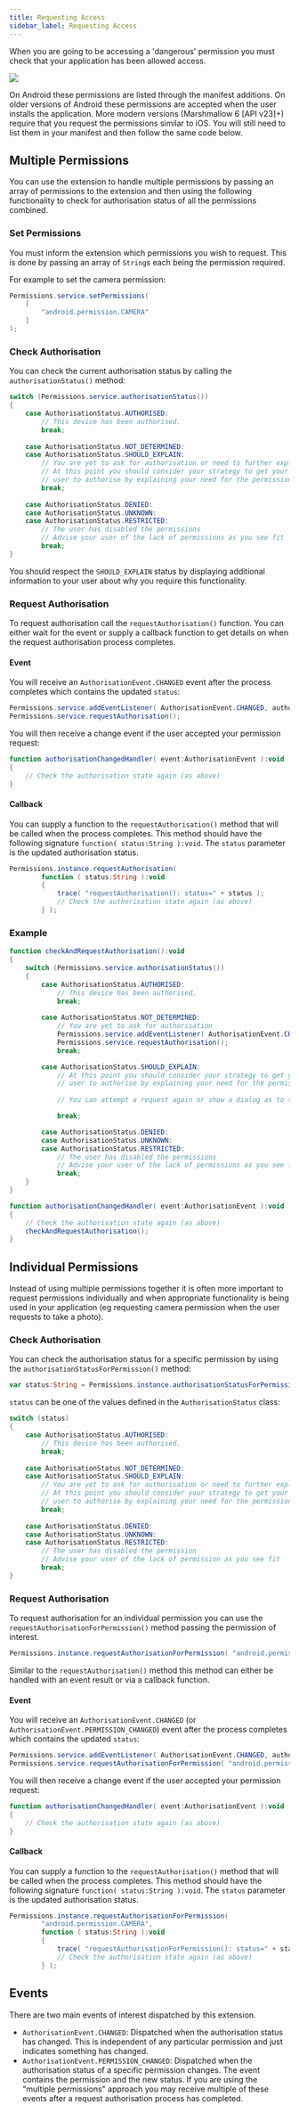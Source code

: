 ```yaml
---
title: Requesting Access
sidebar_label: Requesting Access
---
```


When you are going to be accessing a 'dangerous' permission you must check that 
your application has been allowed access.

![](images/userflow.png)

On Android these permissions are listed through the manifest additions. On older 
versions of Android these permissions are accepted when the user installs the 
application. More modern versions (Marshmallow 6 [API v23]+) require that you request 
the permissions similar to iOS. You will still need to list them in your manifest 
and then follow the same code below.


## Multiple Permissions

You can use the extension to handle multiple permissions by passing an array of permissions to the extension and then using the following functionality to check for authorisation status of all the permissions combined.


### Set Permissions

You must inform the extension which permissions you wish to request.
This is done by passing an array of `String`s each being the permission required.

For example to set the camera permission:

```actionscript
Permissions.service.setPermissions( 
    [ 
        "android.permission.CAMERA" 
    ] 
);
```

### Check Authorisation

You can check the current authorisation status by calling the `authorisationStatus()` method:

```actionscript
switch (Permissions.service.authorisationStatus())
{
	case AuthorisationStatus.AUTHORISED:
		// This device has been authorised.
		break;
		
	case AuthorisationStatus.NOT_DETERMINED:
	case AuthorisationStatus.SHOULD_EXPLAIN:
		// You are yet to ask for authorisation or need to further explain
		// At this point you should consider your strategy to get your 
		// user to authorise by explaining your need for the permissions
		break;
		
	case AuthorisationStatus.DENIED:
	case AuthorisationStatus.UNKNOWN:
	case AuthorisationStatus.RESTRICTED:
		// The user has disabled the permissions
		// Advise your user of the lack of permissions as you see fit
		break;
}
```

You should respect the `SHOULD_EXPLAIN` status by displaying additional information 
to your user about why you require this functionality.


### Request Authorisation

To request authorisation call the `requestAuthorisation()` function. You can either wait for the event or supply a callback function to get details on when the request authorisation process completes.


#### Event

You will receive an `AuthorisationEvent.CHANGED` event after the process completes which contains the updated `status`: 

```actionscript
Permissions.service.addEventListener( AuthorisationEvent.CHANGED, authorisationChangedHandler );
Permissions.service.requestAuthorisation();
```

You will then receive a change event if the user accepted your permission request:

```actionscript
function authorisationChangedHandler( event:AuthorisationEvent ):void
{
	// Check the authorisation state again (as above)
}
```

#### Callback

You can supply a function to the `requestAuthorisation()` method that will be called when the process completes. This method should have the following signature `function( status:String ):void`. The `status` parameter is the updated authorisation status.

```actionscript
Permissions.instance.requestAuthorisation(
		function ( status:String ):void
		{
			trace( "requestAuthorisation(): status=" + status );
			// Check the authorisation state again (as above)
		} );
```



### Example

```actionscript
function checkAndRequestAuthorisation():void 
{
	switch (Permissions.service.authorisationStatus())
	{
		case AuthorisationStatus.AUTHORISED:
			// This device has been authorised.
			break;
			
		case AuthorisationStatus.NOT_DETERMINED:
			// You are yet to ask for authorisation 
			Permissions.service.addEventListener( AuthorisationEvent.CHANGED, authorisationChangedHandler );
			Permissions.service.requestAuthorisation();
			break;

		case AuthorisationStatus.SHOULD_EXPLAIN:
			// At this point you should consider your strategy to get your 
			// user to authorise by explaining your need for the permissions
			
			// You can attempt a request again or show a dialog as to the requirement for the permission

			break;

		case AuthorisationStatus.DENIED:
		case AuthorisationStatus.UNKNOWN:
		case AuthorisationStatus.RESTRICTED:
			// The user has disabled the permissions
			// Advise your user of the lack of permissions as you see fit
			break;
	}
}

function authorisationChangedHandler( event:AuthorisationEvent ):void
{
	// Check the authorisation state again (as above)
	checkAndRequestAuthorisation();
}
```



## Individual Permissions 

Instead of using multiple permissions together it is often more important to request permissions individually and when appropriate functionality is being used in your application (eg requesting camera permission when the user requests to take a photo).


### Check Authorisation

You can check the authorisation status for a specific permission by using the `authorisationStatusForPermission()` method:

```actionscript
var status:String = Permissions.instance.authorisationStatusForPermission( "android.permission.CAMERA" );
```

`status` can be one of the values defined in the `AuthorisationStatus` class:

```actionscript
switch (status)
{
	case AuthorisationStatus.AUTHORISED:
		// This device has been authorised.
		break;
		
	case AuthorisationStatus.NOT_DETERMINED:
	case AuthorisationStatus.SHOULD_EXPLAIN:
		// You are yet to ask for authorisation or need to further explain
		// At this point you should consider your strategy to get your 
		// user to authorise by explaining your need for the permission
		break;
		
	case AuthorisationStatus.DENIED:
	case AuthorisationStatus.UNKNOWN:
	case AuthorisationStatus.RESTRICTED:
		// The user has disabled the permission
		// Advise your user of the lack of permission as you see fit
		break;
}
```


### Request Authorisation


To request authorisation for an individual permission you can use the `requestAuthorisationForPermission()` method passing the permission of interest.


```actionscript
Permissions.instance.requestAuthorisationForPermission( "android.permission.CAMERA" );
```

Similar to the `requestAuthorisation()` method this method can either be handled with an event result or via a callback function.


#### Event

You will receive an `AuthorisationEvent.CHANGED` (or `AuthorisationEvent.PERMISSION_CHANGED`) event after the process completes which contains the updated `status`: 

```actionscript
Permissions.service.addEventListener( AuthorisationEvent.CHANGED, authorisationChangedHandler );
Permissions.service.requestAuthorisationForPermission( "android.permission.CAMERA" );
```

You will then receive a change event if the user accepted your permission request:

```actionscript
function authorisationChangedHandler( event:AuthorisationEvent ):void
{
	// Check the authorisation state again (as above)
}
```

#### Callback

You can supply a function to the `requestAuthorisation()` method that will be called when the process completes. This method should have the following signature `function( status:String ):void`. The `status` parameter is the updated authorisation status.

```actionscript
Permissions.instance.requestAuthorisationForPermission(
		"android.permission.CAMERA",
		function ( status:String ):void
		{
			trace( "requestAuthorisationForPermission(): status=" + status );
			// Check the authorisation state again (as above)
		} );
```





## Events 

There are two main events of interest dispatched by this extension.

- `AuthorisationEvent.CHANGED`: Dispatched when the authorisation status has changed. This is independent of any particular permission and just indicates something has changed. 
- `AuthorisationEvent.PERMISSION_CHANGED`: Dispatched when the authorisation status of a specific permission changes. The event contains the permission and the new status. If you are using the "multiple permissions" approach you may receive multiple of these events after a request authorisation process has completed.









